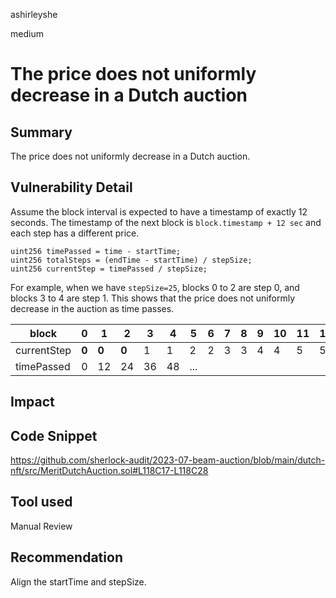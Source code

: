 ashirleyshe

medium

# The price does not uniformly decrease in a Dutch auction

## Summary
The price does not uniformly decrease in a Dutch auction.

## Vulnerability Detail
Assume the block interval is expected to have a timestamp of exactly 12 seconds.
The timestamp of the next block is `block.timestamp + 12 sec` and each step has a different price. 
```solidity
uint256 timePassed = time - startTime;
uint256 totalSteps = (endTime - startTime) / stepSize;
uint256 currentStep = timePassed / stepSize;
```
For example, when we have `stepSize=25`, blocks 0 to 2 are step 0, and blocks 3 to 4 are step 1. This shows that the price does not uniformly decrease in the auction as time passes.

| block            | 0 | 1 | 2 | 3 | 4 | 5 | 6 | 7 | 8 | 9 | 10 | 11 | 12 | 13 | 14 | 15 | 16 | 17 | 18 | 19 |20 |21| 22|23|24|25|26|27|
|-------------|---|---|---|---|---|---|---|---|---|---|---|---|---|---|---|---|---|---|---|---|---|----|----|----|----|----|----|----|
| currentStep | **0** | **0** | **0** | 1 | 1 | 2 | 2 | 3 | 3 | 4 | 4  | 5  | 5  | 6  | 6  | 7  | 7  | 8  | 8  | 9| 9| 10 | 10 | 11 | 11 | 12 | 12 |12|
| timePassed  | 0|12|24|36|48|...

## Impact

## Code Snippet

https://github.com/sherlock-audit/2023-07-beam-auction/blob/main/dutch-nft/src/MeritDutchAuction.sol#L118C17-L118C28

## Tool used

Manual Review

## Recommendation
Align the startTime and stepSize.